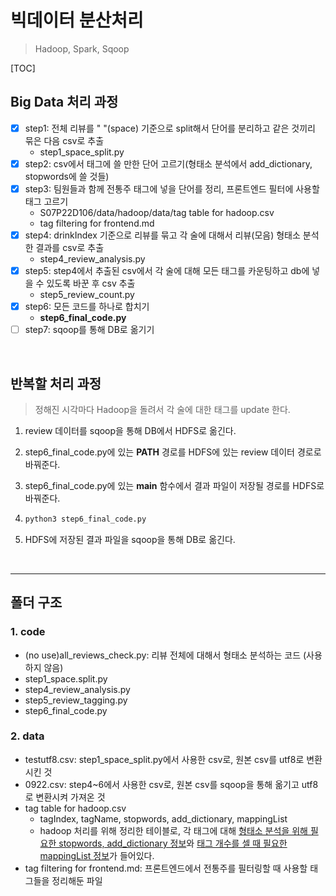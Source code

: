 # 빅데이터 분산처리

> Hadoop, Spark, Sqoop

[TOC]

## Big Data 처리 과정

- [x] step1: 전체 리뷰를 " "(space) 기준으로 split해서 단어를 분리하고 같은 것끼리 묶은 다음 csv로 추출
  * step1_space_split.py
- [x] step2: csv에서 태그에 쓸 만한 단어 고르기(형태소 분석에서 add_dictionary, stopwords에 쓸 것들)
- [x] step3: 팀원들과 함께 전통주 태그에 넣을 단어를 정리, 프론트엔드 필터에 사용할 태그 고르기
  * S07P22D106/data/hadoop/data/tag table for hadoop.csv
  * tag filtering for frontend.md
- [x] step4: drinkIndex 기준으로 리뷰를 묶고 각 술에 대해서 리뷰(모음) 형태소 분석한 결과를 csv로 추출
  * step4_review_analysis.py
- [x] step5: step4에서 추출된 csv에서 각 술에 대해 모든 태그를 카운팅하고 db에 넣을 수 있도록 바꾼 후 csv 추출
  * step5_review_count.py
- [x] step6: 모든 코드를 하나로 합치기
  * **step6_final_code.py**
- [ ] step7: sqoop를 통해 DB로 옮기기

<br>

## 반복할 처리 과정

> 정해진 시각마다 Hadoop을 돌려서 각 술에 대한 태그를 update 한다.

1. review 데이터를 sqoop을 통해 DB에서 HDFS로 옮긴다.

2. step6_final_code.py에 있는 **PATH** 경로를 HDFS에 있는 review 데이터 경로로 바꿔준다.

3. step6_final_code.py에 있는 **main** 함수에서 결과 파일이 저장될 경로를 HDFS로 바꿔준다.

4. ```python
   python3 step6_final_code.py
   ```

5. HDFS에 저장된 결과 파일을 sqoop을 통해 DB로 옮긴다.

<br>

---

## 폴더 구조

### 1. code

* (no use)all_reviews_check.py: 리뷰 전체에 대해서 형태소 분석하는 코드 (사용하지 않음)
* step1_space.split.py
* step4_review_analysis.py
* step5_review_tagging.py
* step6_final_code.py



### 2. data

* testutf8.csv: step1_space_split.py에서 사용한 csv로, 원본 csv를 utf8로 변환시킨 것
* 0922.csv: step4~6에서 사용한 csv로, 원본 csv를 sqoop을 통해 옮기고 utf8로 변환시켜 가져온 것
* tag table for hadoop.csv
  * tagIndex, tagName, stopwords, add_dictionary, mappingList
  * hadoop 처리를 위해 정리한 테이블로, 각 태그에 대해 <u>형태소 분석을 위해 필요한 stopwords, add_dictionary 정보</u>와 <u>태그 개수를 셀 때 필요한 mappingList 정보</u>가 들어있다.
* tag filtering for frontend.md: 프론트엔드에서 전통주를 필터링할 때 사용할 태그들을 정리해둔 파일